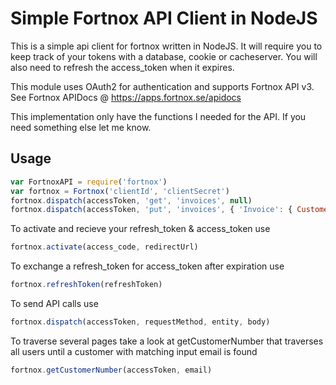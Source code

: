 # Simple Fortnox API Client in NodeJS

This is a simple api client for fortnox written in NodeJS. It will require you to keep track of your tokens with a database, cookie or cacheserver. You will also need to refresh the access_token when it expires.

This module uses OAuth2 for authentication and supports Fortnox API v3. See Fortnox APIDocs @ https://apps.fortnox.se/apidocs

This implementation only have the functions I needed for the API. If you need something else let me know.

## Usage
```javascript
var FortnoxAPI = require('fortnox')
var fortnox = Fortnox('clientId', 'clientSecret')
fortnox.dispatch(accessToken, 'get', 'invoices', null)
fortnox.dispatch(accessToken, 'put', 'invoices', { 'Invoice': { CustomerNumber: 1 } })
```
To activate and recieve your refresh_token & access_token use
```javascript
fortnox.activate(access_code, redirectUrl)
```
To exchange a refresh_token for access_token after expiration use
```javascript
fortnox.refreshToken(refreshToken)
```
To send API calls use
```javascript
fortnox.dispatch(accessToken, requestMethod, entity, body)
```
To traverse several pages take a look at getCustomerNumber that traverses all users until a customer with matching input email is found
```javascript
fortnox.getCustomerNumber(accessToken, email)
```